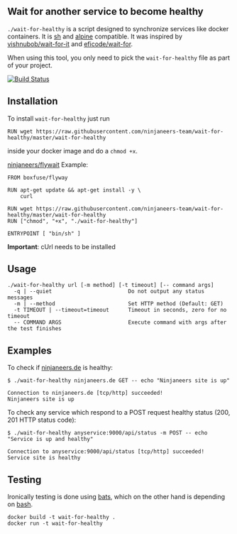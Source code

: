 ## Wait for another service to become healthy

`./wait-for-healthy` is a script designed to synchronize services like docker containers. It is [sh](https://en.wikipedia.org/wiki/Bourne_shell) and [alpine](https://alpinelinux.org/) compatible. It was inspired by [vishnubob/wait-for-it](https://github.com/vishnubob/wait-for-it) and [eficode/wait-for](https://github.com/eficode/wait-for).

When using this tool, you only need to pick the `wait-for-healthy` file as part of your project.

[![Build Status](https://travis-ci.org/ninjaneers-team/wait-for-healthy.svg?branch=master)](https://travis-ci.org/ninjaneers-team/wait-for-healthy)

## Installation

To install `wait-for-healthy` just run 

```
RUN wget https://raw.githubusercontent.com/ninjaneers-team/wait-for-healthy/master/wait-for-healthy
```

inside your docker image and do a `chmod +x`.

[ninjaneers/flywait](https://hub.docker.com/r/ninjaneers/flywait) Example: 

```
FROM boxfuse/flyway

RUN apt-get update && apt-get install -y \
    curl

RUN wget https://raw.githubusercontent.com/ninjaneers-team/wait-for-healthy/master/wait-for-healthy
RUN ["chmod", "+x", "./wait-for-healthy"]

ENTRYPOINT [ "bin/sh" ]
```

**Important**: cUrl needs to be installed

## Usage

```
./wait-for-healthy url [-m method] [-t timeout] [-- command args]
  -q | --quiet                        Do not output any status messages
  -m | --method                       Set HTTP method (Default: GET)
  -t TIMEOUT | --timeout=timeout      Timeout in seconds, zero for no timeout
  -- COMMAND ARGS                     Execute command with args after the test finishes
```

## Examples

To check if [ninjaneers.de](https://ninjaneers.de) is healthy:

```
$ ./wait-for-healthy ninjaneers.de GET -- echo "Ninjaneers site is up"

Connection to ninjaneers.de [tcp/http] succeeded!
Ninjaneers site is up
```

To check any service which respond to a POST request healthy status (200, 201 HTTP status code):

```
$ ./wait-for-healthy anyservice:9000/api/status -m POST -- echo "Service is up and healthy"

Connection to anyservice:9000/api/status [tcp/http] succeeded!
Service site is healthy
```

## Testing

Ironically testing is done using [bats](https://github.com/sstephenson/bats), which on the other hand is depending on [bash](https://en.wikipedia.org/wiki/Bash_(Unix_shell)).

    docker build -t wait-for-healthy .
    docker run -t wait-for-healthy


